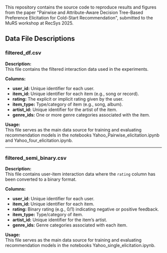 This repository contains the source code to reproduce results and figures from the paper "Pairwise and Attribute-Aware Decision Tree-Based Preference Elicitation for Cold-Start Recommendation", submitted to the MuRS workshop at RecSys 2025.


## Data File Descriptions

### filtered_df.csv
**Description:**  
This file contains the filtered interaction data used in the experiments.

**Columns:**  
- **user_id:** Unique identifier for each user.  
- **item_id:** Unique identifier for each item (e.g., song or record).  
- **rating:** The explicit or implicit rating given by the user.  
- **item_type:** Type/category of item (e.g., song, album).  
- **artist_id:** Unique identifier for the artist of the item.  
- **genre_ids:** One or more genre categories associated with the item.  

**Usage:**  
This file serves as the main data source for training and evaluating recommendation models in the notebooks Yahoo_Pairwise_elicitation.ipynb and Yahoo_four_elicitation.ipynb.

---

### filtered_semi_binary.csv
**Description:**  
This file contains user-item interaction data where the `rating` column has been converted to a binary format.

**Columns:**  
- **user_id:** Unique identifier for each user.  
- **item_id:** Unique identifier for each item.  
- **rating:** Binary rating (e.g., 0/1) indicating negative or positive feedback.  
- **item_type:** Type/category of item.  
- **artist_id:** Unique identifier for the item’s artist.  
- **genre_ids:** Genre categories associated with each item.  

**Usage:**  
This file serves as the main data source for training and evaluating recommendation models in the notebooks Yahoo_single_elicitation.ipynb.
